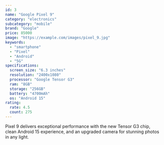 ```yaml
---
id: 3
name: "Google Pixel 9"
category: "electronics"
subcategory: "mobile"
brand: "Google"
price: 85000
image: "https://example.com/images/pixel_9.jpg"
keywords:
  - "smartphone"
  - "Pixel"
  - "Android"
  - "5G"
specifications:
  screen_size: "6.3 inches"
  resolution: "2400x1080"
  processor: "Google Tensor G3"
  ram: "8GB"
  storage: "256GB"
  battery: "4700mAh"
  os: "Android 15"
rating:
  rate: 4.5
  count: 275
---
```


Pixel 9 delivers exceptional performance with the new Tensor G3 chip, clean Android 15 experience, and an upgraded camera for stunning photos in any light.

